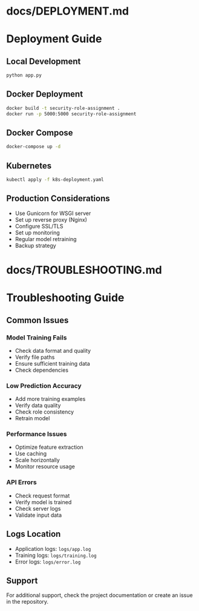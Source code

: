 # docs/DEPLOYMENT.md
# Deployment Guide

## Local Development
```bash
python app.py
```

## Docker Deployment
```bash
docker build -t security-role-assignment .
docker run -p 5000:5000 security-role-assignment
```

## Docker Compose
```bash
docker-compose up -d
```

## Kubernetes
```bash
kubectl apply -f k8s-deployment.yaml
```

## Production Considerations
- Use Gunicorn for WSGI server
- Set up reverse proxy (Nginx)
- Configure SSL/TLS
- Set up monitoring
- Regular model retraining
- Backup strategy

# docs/TROUBLESHOOTING.md
# Troubleshooting Guide

## Common Issues

### Model Training Fails
- Check data format and quality
- Verify file paths
- Ensure sufficient training data
- Check dependencies

### Low Prediction Accuracy
- Add more training examples
- Verify data quality
- Check role consistency
- Retrain model

### Performance Issues
- Optimize feature extraction
- Use caching
- Scale horizontally
- Monitor resource usage

### API Errors
- Check request format
- Verify model is trained
- Check server logs
- Validate input data

## Logs Location
- Application logs: `logs/app.log`
- Training logs: `logs/training.log`
- Error logs: `logs/error.log`

## Support
For additional support, check the project documentation or create an issue in the repository.